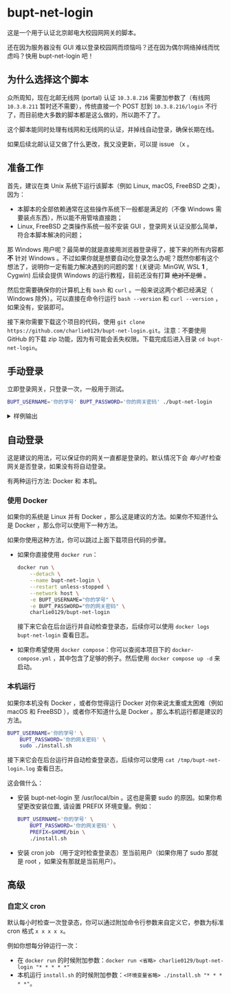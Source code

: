 # bupt-net-login

这是一个用于认证北京邮电大校园网网关的脚本。

还在因为服务器没有 GUI 难以登录校园网而烦恼吗？还在因为偶尔网络掉线而忧虑吗？快用 bupt-net-login 吧！

## 为什么选择这个脚本

众所周知，现在北邮无线网 (portal) 认证 `10.3.8.216` 需要加参数了（有线网 `10.3.8.211` 暂时还不需要），传统直接一个 POST 怼到 `10.3.8.216/login` 不行了，而目前绝大多数的脚本都是这么做的，所以跑不了了。

这个脚本能同时处理有线网和无线网的认证，并掉线自动登录，确保长期在线。

如果后续北邮认证又做了什么更改，我又没更新，可以提 issue （x 。

## 准备工作

首先，建议在类 Unix 系统下运行该脚本（例如 Linux, macOS, FreeBSD 之类），因为：

- 本脚本的全部依赖通常在这些操作系统下一般都是满足的（不像 Windows 需要装点东西），所以能不用管啥直接跑；
- Linux, FreeBSD 之类操作系统一般不安装 GUI ，登录网关认证没那么简单，符合本脚本解决的问题；

那 Windows 用户呢？最简单的就是直接用浏览器登录得了，接下来的所有内容都 **不** 针对 Windows 。不过如果你就是想要自动化登录怎么办呢？既然你都有这个想法了，说明你一定有能力解决遇到的问题的罢！(关键词: MinGW, WSL **1** , Cygwin) 后续会提供 Windows 的运行教程，目前还没有打算 <del>绝对不是懒</del> 。

然后您需要确保你的计算机上有 `bash` 和 `curl` 。一般来说这两个都已经满足（ Windows 除外）。可以直接在命令行运行 `bash --version` 和 `curl --version` ，如果没有，安装即可。

接下来你需要下载这个项目的代码，使用 `git clone https://github.com/charlie0129/bupt-net-login.git`。注意：不要使用 GitHub 的下载 zip 功能，因为有可能会丢失权限。下载完成后进入目录 `cd bupt-net-login`。

## 手动登录

立即登录网关，只登录一次，一般用于测试。

```bash
BUPT_USERNAME='你的学号' BUPT_PASSWORD='你的网关密码' ./bupt-net-login
```

<details>
<summary>样例输出</summary>

如果你已经登录：
```console
2023-05-06 09:24:16 [INFO] 您已经登录, 无需进一步操作
```
如果你没有登录：
```console
2023-05-06 09:24:16 [INFO] 您未登录, 准备认证...
2023-05-06 09:24:16 [INFO] 准备使用账号 xxx 进行认证, 认证地址 xxx
2023-05-06 09:24:16 [INFO] 获取 cookie ...
2023-05-06 09:24:16 [INFO] 正在认证...
2023-05-06 09:24:17 [INFO] 账号 xxx 认证成功
```
</details>

## 自动登录

这是建议的用法，可以保证你的网关一直都是登录的。默认情况下会 _每小时_ 检查网关是否登录，如果没有将自动登录。

有两种运行方法: Docker 和 本机。

### 使用 Docker

如果你的系统是 Linux 并有 Docker ，那么这是建议的方法。如果你不知道什么是 Docker ，那么你可以使用下一种方法。

如果你使用这种方法，你可以跳过上面下载项目代码的步骤。

- 如果你直接使用 `docker run`：
    ```bash
    docker run \
        --detach \
        --name bupt-net-login \
        --restart unless-stopped \
        --network host \
        -e BUPT_USERNAME="你的学号" \
        -e BUPT_PASSWORD="你的网关密码" \
        charlie0129/bupt-net-login
    ```
    接下来它会在后台运行并自动检查登录态，后续你可以使用 `docker logs bupt-net-login` 查看日志。

- 如果你希望使用 `docker compose`：你可以查阅本项目下的 `docker-compose.yml` ，其中包含了足够的例子。然后使用 `docker compose up -d` 来启动。

### 本机运行

如果你本机没有 Docker ，或者你觉得运行 Docker 对你来说太重或太困难（例如 macOS 和 FreeBSD ），或者你不知道什么是 Docker 。那么本机运行都是建议的方法。

```bash
BUPT_USERNAME='你的学号' \
    BUPT_PASSWORD='你的网关密码' \
    sudo ./install.sh
```
接下来它会在后台运行并自动检查登录态，后续你可以使用 `cat /tmp/bupt-net-login.log` 查看日志。

这会做什么：

- 安装 bupt-net-login 至 /usr/local/bin 。这也是需要 sudo 的原因。如果你希望更改安装位置, 请设置 PREFIX 环境变量。例如：
    ```bash
    BUPT_USERNAME='你的学号' \
        BUPT_PASSWORD='你的网关密码' \
        PREFIX=$HOME/bin \
        ./install.sh
    ```
- 安装 cron job （用于定时检查登录态）至当前用户（如果你用了 sudo 那就是 root ，如果没有那就是当前用户）。

## 高级

### 自定义 cron

默认每小时检查一次登录态，你可以通过附加命令行参数来自定义它，参数为标准 cron 格式 `x x x x x`。

例如你想每分钟运行一次：
- 在 `docker run` 的时候附加参数：`docker run <省略> charlie0129/bupt-net-login "* * * * *"` 
- 本机运行 `install.sh` 的时候附加参数：`<环境变量省略> ./install.sh "* * * * *"`。

